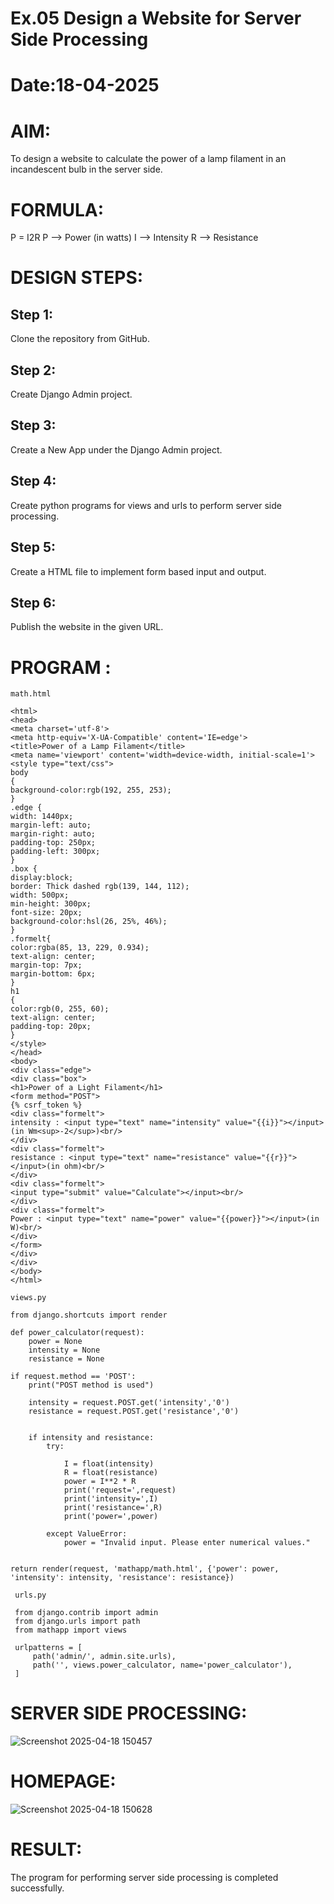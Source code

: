 # Ex.05 Design a Website for Server Side Processing
# Date:18-04-2025
# AIM:
To design a website to calculate the power of a lamp filament in an incandescent bulb in the server side.

# FORMULA:
P = I2R
P --> Power (in watts)
 I --> Intensity
 R --> Resistance

# DESIGN STEPS:
## Step 1:
Clone the repository from GitHub.

## Step 2:
Create Django Admin project.

## Step 3:
Create a New App under the Django Admin project.

## Step 4:
Create python programs for views and urls to perform server side processing.

## Step 5:
Create a HTML file to implement form based input and output.

## Step 6:
Publish the website in the given URL.

# PROGRAM :
```
math.html

<html>
<head>
<meta charset='utf-8'>
<meta http-equiv='X-UA-Compatible' content='IE=edge'>
<title>Power of a Lamp Filament</title>
<meta name='viewport' content='width=device-width, initial-scale=1'>
<style type="text/css">
body 
{
background-color:rgb(192, 255, 253);
}
.edge {
width: 1440px;
margin-left: auto;
margin-right: auto;
padding-top: 250px;
padding-left: 300px;
}
.box {
display:block;
border: Thick dashed rgb(139, 144, 112);
width: 500px;
min-height: 300px;
font-size: 20px;
background-color:hsl(26, 25%, 46%);
}
.formelt{
color:rgba(85, 13, 229, 0.934);
text-align: center;
margin-top: 7px;
margin-bottom: 6px;
}
h1
{
color:rgb(0, 255, 60);
text-align: center;
padding-top: 20px;
}
</style>
</head>
<body>
<div class="edge">
<div class="box">
<h1>Power of a Light Filament</h1>
<form method="POST">
{% csrf_token %}
<div class="formelt">
intensity : <input type="text" name="intensity" value="{{i}}"></input>(in Wm<sup>-2</sup>)<br/>
</div>
<div class="formelt">
resistance : <input type="text" name="resistance" value="{{r}}"></input>(in ohm)<br/>
</div>
<div class="formelt">
<input type="submit" value="Calculate"></input><br/>
</div>
<div class="formelt">
Power : <input type="text" name="power" value="{{power}}"></input>(in W)<br/>
</div>
</form>
</div>
</div>
</body>
</html>

views.py

from django.shortcuts import render

def power_calculator(request):
    power = None 
    intensity = None
    resistance = None 

if request.method == 'POST':
    print("POST method is used")
    
    intensity = request.POST.get('intensity','0')
    resistance = request.POST.get('resistance','0')

    
    if intensity and resistance:
        try:
        
            I = float(intensity)
            R = float(resistance)
            power = I**2 * R
            print('request=',request)
            print('intensity=',I)
            print('resistance=',R)
            print('power=',power)  

        except ValueError:
            power = "Invalid input. Please enter numerical values."


return render(request, 'mathapp/math.html', {'power': power, 'intensity': intensity, 'resistance': resistance})

 urls.py

 from django.contrib import admin
 from django.urls import path
 from mathapp import views
 
 urlpatterns = [
     path('admin/', admin.site.urls),
     path('', views.power_calculator, name='power_calculator'),
 ]

```
# SERVER SIDE PROCESSING:

![Screenshot 2025-04-18 150457](https://github.com/user-attachments/assets/af73a57f-07f7-44d9-97d7-d86690362055)

# HOMEPAGE:

![Screenshot 2025-04-18 150628](https://github.com/user-attachments/assets/2e36fe09-23de-43e9-b14b-2ce3e78f53b6)

# RESULT:
The program for performing server side processing is completed successfully.
